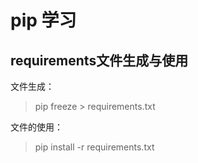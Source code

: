 # pip 学习



## requirements文件生成与使用

文件生成：

> pip freeze > requirements.txt

文件的使用：

> pip install -r requirements.txt


